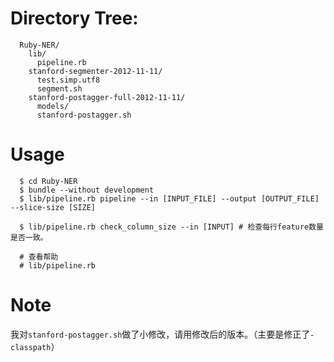 # Directory Tree:
```
  Ruby-NER/
  	lib/
	  pipeline.rb
    stanford-segmenter-2012-11-11/
      test.simp.utf8
      segment.sh
    stanford-postagger-full-2012-11-11/
      models/
      stanford-postagger.sh
```

# Usage
```
  $ cd Ruby-NER
  $ bundle --without development
  $ lib/pipeline.rb pipeline --in [INPUT_FILE] --output [OUTPUT_FILE] --slice-size [SIZE]

  $ lib/pipeline.rb check_column_size --in [INPUT] # 检查每行feature数量是否一致。

  # 查看帮助
  # lib/pipeline.rb
```

# Note
我对`stanford-postagger.sh`做了小修改，请用修改后的版本。（主要是修正了`-classpath`）